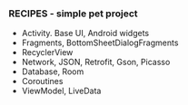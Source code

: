 ### RECIPES - simple pet project 


- Activity. Base UI, Android widgets
- Fragments, BottomSheetDialogFragments
- RecyclerView
- Network, JSON, Retrofit, Gson, Picasso
- Database, Room
- Coroutines
- ViewModel, LiveData